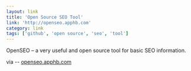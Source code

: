 ```yaml
---
layout: link
title: 'Open Source SEO Tool'
link: 'http://openseo.apphb.com'
category: link
tags: ['github', 'open source', 'seo', 'tool']
---
```


OpenSEO – a very useful and open source tool for basic SEO information.

via -- [openseo.apphb.com](http://openseo.apphb.com)
